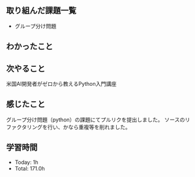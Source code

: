 ## 取り組んだ課題一覧
- グループ分け問題
## わかったこと

## 次やること
米国AI開発者がゼロから教えるPython入門講座
## 感じたこと
グループ分け問題（python）の課題にてプルリクを提出しました。
ソースのリファクタリングを行い、かなら重複等を削れました。

## 学習時間
- Today: 1h
- Total: 171.0h
